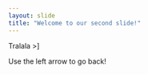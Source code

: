 ```yaml
---
layout: slide
title: "Welcome to our second slide!"
---
```

Tralala >]

Use the left arrow to go back!